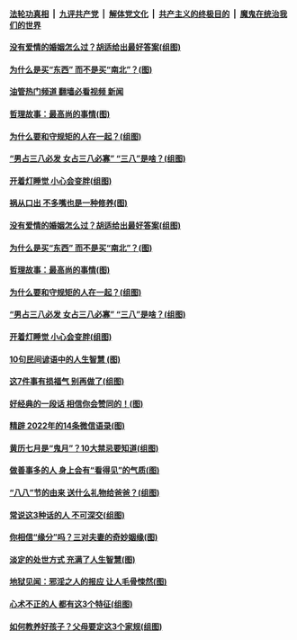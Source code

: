 ####  [法轮功真相](../../../../basic/blob/master/README.md?t=08130001) &nbsp;|&nbsp; [九评共产党](../../../../9ping.md/blob/master/README.md?t=08130001) &nbsp;|&nbsp; [解体党文化](../../../../jtdwh.md/blob/master/README.md?t=08130001)  &nbsp;|&nbsp; [共产主义的终极目的](../../../../gczydzjmd.md/blob/master/README.md?t=08130001) &nbsp;|&nbsp; [魔鬼在统治我们的世界](../../../../mgztzwmdsj.md/blob/master/README.md?t=08130001) 

#### [没有爱情的婚姻怎么过？胡适给出最好答案(组图)](../pages/p8/1012711.md?t=08130001) 

#### [为什么是买“东西” 而不是买“南北”？(图)](../pages/p8/1013929.md?t=08130001) 

#### [油管热门频道 翻墙必看视频 新闻](http://45.76.130.85:81/youtube.html?08130001)

#### [哲理故事：最高尚的事情(图)](../pages/p8/1014072.md?t=08130001) 

#### [为什么要和守规矩的人在一起？(组图)](../pages/p8/1013728.md?t=08130001) 

#### [“男占三八必发 女占三八必寡” “三八”是啥？(组图)](../pages/p8/1013530.md?t=08130001) 

#### [开着灯睡觉 小心会变胖(组图)](../pages/p8/1013730.md?t=08130001) 

#### [祸从口出 不多嘴也是一种修养(图)](../pages/p8/1013934.md?t=08130001) 

#### [没有爱情的婚姻怎么过？胡适给出最好答案(组图)](../pages/p8/1012711.md?t=08130001) 

#### [为什么是买“东西” 而不是买“南北”？(图)](../pages/p8/1013929.md?t=08130001) 

#### [哲理故事：最高尚的事情(图)](../pages/p8/1014072.md?t=08130001) 

#### [为什么要和守规矩的人在一起？(组图)](../pages/p8/1013728.md?t=08130001) 

#### [“男占三八必发 女占三八必寡” “三八”是啥？(组图)](../pages/p8/1013530.md?t=08130001) 

#### [开着灯睡觉 小心会变胖(组图)](../pages/p8/1013730.md?t=08130001) 

#### [10句民间谚语中的人生智慧 (图)](../pages/p8/1013851.md?t=08130001) 

#### [这7件事有损福气 别再做了(组图)](../pages/p8/1011063.md?t=08130001) 

#### [好经典的一段话 相信你会赞同的！(图)](../pages/p8/1013806.md?t=08130001) 

#### [精辟 2022年的14条微信语录(图)](../pages/p8/1013540.md?t=08130001) 

#### [黄历七月是“鬼月”？10大禁忌要知道(组图)](../pages/p8/1012473.md?t=08130001) 

#### [做善事多的人 身上会有“看得见”的气质(图)](../pages/p8/1013546.md?t=08130001) 

#### [“八八”节的由来 送什么礼物给爸爸？(组图)](../pages/p8/1013729.md?t=08130001) 

#### [常说这3种话的人 不可深交(组图)](../pages/p8/1012805.md?t=08130001) 

#### [你相信“缘分”吗？三对夫妻的奇妙姻缘(图)](../pages/p8/1013697.md?t=08130001) 

#### [淡定的处世方式 充满了人生智慧(图)](../pages/p8/1013374.md?t=08130001) 

#### [地狱见闻：邪淫之人的报应 让人毛骨悚然(图)](../pages/p8/1013549.md?t=08130001) 

#### [心术不正的人 都有这3个特征(组图)](../pages/p8/1013120.md?t=08130001) 

#### [如何教养好孩子？父母要定这3个家规(组图)](../pages/p8/1013564.md?t=08130001) 

<img src='http://gfw-breaker.win/goodnews/indexes/p8.md' width='0px' height='0px'/>
